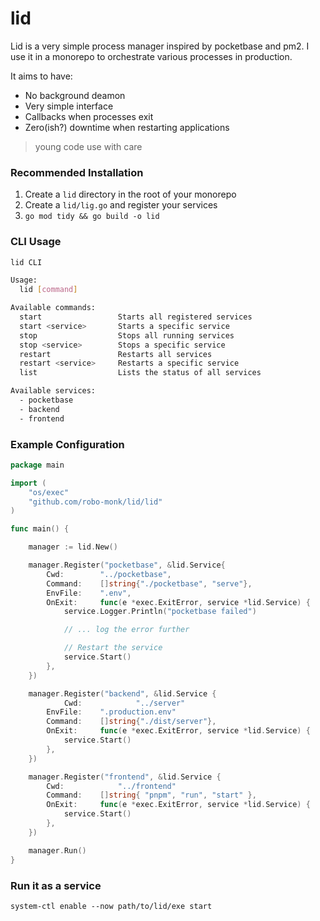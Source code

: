 # lid

Lid is a very simple process manager inspired by pocketbase and pm2.
I use it in a monorepo to orchestrate various processes in production.

It aims to have:
- No background deamon
- Very simple interface
- Callbacks when processes exit
- Zero(ish?) downtime when restarting applications

> young code use with care

### Recommended Installation
1.  Create a `lid` directory in the root of your monorepo
2.  Create a `lid/lig.go` and register your services
4.  `go mod tidy && go build -o lid`

### CLI Usage

```bash
lid CLI

Usage:
  lid [command]

Available commands:
  start             	Starts all registered services
  start <service>   	Starts a specific service
  stop              	Stops all running services
  stop <service>    	Stops a specific service
  restart           	Restarts all services
  restart <service> 	Restarts a specific service
  list              	Lists the status of all services

Available services:
  - pocketbase
  - backend
  - frontend
```

### Example Configuration

```go
package main

import (
	"os/exec"
	"github.com/robo-monk/lid/lid"
)

func main() {

    manager := lid.New()

    manager.Register("pocketbase", &lid.Service{
        Cwd:     	"../pocketbase",
        Command: 	[]string{"./pocketbase", "serve"},
        EnvFile: 	".env",
        OnExit: 	func(e *exec.ExitError, service *lid.Service) {
           	service.Logger.Println("pocketbase failed")

            // ... log the error further

            // Restart the service
           	service.Start()
        },
    })

    manager.Register("backend", &lid.Service {
    		Cwd: 			"../server"
      	EnvFile:	".production.env"
        Command: 	[]string{"./dist/server"},
        OnExit: 	func(e *exec.ExitError, service *lid.Service) {
           	service.Start()
        },
    })

    manager.Register("frontend", &lid.Service {
      	Cwd: 			"../frontend"
        Command: 	[]string{ "pnpm", "run", "start" },
        OnExit: 	func(e *exec.ExitError, service *lid.Service) {
           	service.Start()
        },
    })

    manager.Run()
}
```

### Run it as a service
```
system-ctl enable --now path/to/lid/exe start
```
